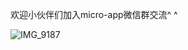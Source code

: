 
欢迎小伙伴们加入micro-app微信群交流^ ^

![IMG_9187](https://github.com/user-attachments/assets/64d16edc-311a-46ea-8ce7-c6fcbe0651d3)



















